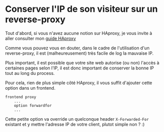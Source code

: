 # Conserver l'IP de son visiteur sur un reverse-proxy

Tout d'abord, si vous n'avez aucune notion sur HAproxy, je vous invite à aller consulter mon [guide HAproxy](../haproxy.md)

Comme vous pouvez vous en douter, dans le cadre de l'utilisation d'un reverse-proxy, il est (malheureusement) très facile de log la mauvaise IP.

Plus important, il est possible que votre site web autorise (ou non) l'accès à certaines pages selon l'IP, il est donc important de conserver la bonne IP tout au long du process.

Pour cela, rien de plus simple côté HAproxy, il vous suffit d'ajouter cette option dans un frontend.

```haproxy
frontend proxy
    ...
    option forwardfor
    ...
```

Cette petite option va override un quelconque header `X-Forwarded-For` existant et y mettre l'adresse IP de votre client, plutot simple non ? :)
